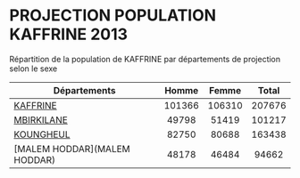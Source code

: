 # PROJECTION POPULATION KAFFRINE 2013
	
Répartition de la population de KAFFRINE par départements de projection selon le sexe
	
| Départements  | Homme | Femme | Total |
| --------- |:-----:|:-----:|:-----:|
| [KAFFRINE](KAFFRINE) | 101366 | 106310 | 207676 |
| [MBIRKILANE](MBIRKILANE) | 49798 | 51419 | 101217 |
| [KOUNGHEUL](KOUNGHEUL) | 82750 | 80688 | 163438 |
| [MALEM HODDAR](MALEM HODDAR) | 48178 | 46484 | 94662 |
